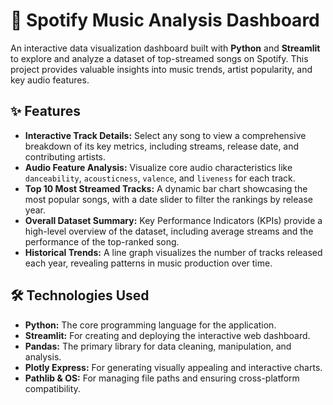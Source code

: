 # 🎵 Spotify Music Analysis Dashboard

An interactive data visualization dashboard built with **Python** and **Streamlit** to explore and analyze a dataset of top-streamed songs on Spotify. This project provides valuable insights into music trends, artist popularity, and key audio features.

## ✨ Features

-   **Interactive Track Details:** Select any song to view a comprehensive breakdown of its key metrics, including streams, release date, and contributing artists.
-   **Audio Feature Analysis:** Visualize core audio characteristics like `danceability`, `acousticness`, `valence`, and `liveness` for each track.
-   **Top 10 Most Streamed Tracks:** A dynamic bar chart showcasing the most popular songs, with a date slider to filter the rankings by release year.
-   **Overall Dataset Summary:** Key Performance Indicators (KPIs) provide a high-level overview of the dataset, including average streams and the performance of the top-ranked song.
-   **Historical Trends:** A line graph visualizes the number of tracks released each year, revealing patterns in music production over time.

## 🛠️ Technologies Used

* **Python:** The core programming language for the application.
* **Streamlit:** For creating and deploying the interactive web dashboard.
* **Pandas:** The primary library for data cleaning, manipulation, and analysis.
* **Plotly Express:** For generating visually appealing and interactive charts.
* **Pathlib & OS:** For managing file paths and ensuring cross-platform compatibility.
